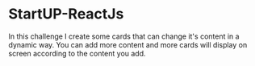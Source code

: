 
# StartUP-ReactJs
In this challenge I create some cards that can change it's content in a dynamic way. You can add more content and more cards will display on screen according to the content you add. 
